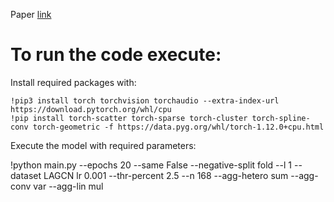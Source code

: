 Paper [link](https://reader.elsevier.com/reader/sd/pii/S2352914823000199?token=AF4200E63E4ADA7EE7FEA730115210DE8470852AD080E0EF4BA27F61A083CEA9642FC20D6901D1C0C7729C9EA9BFF366&originRegion=eu-west-1&originCreation=20230205115038)


# To run the code execute:
Install required packages with:
```
!pip3 install torch torchvision torchaudio --extra-index-url https://download.pytorch.org/whl/cpu
!pip install torch-scatter torch-sparse torch-cluster torch-spline-conv torch-geometric -f https://data.pyg.org/whl/torch-1.12.0+cpu.html
```

Execute the model with required parameters: 

!python main.py --epochs 20 --same False --negative-split fold  --l 1 --dataset LAGCN  lr 0.001 --thr-percent 2.5 --n 168  --agg-hetero sum --agg-conv var --agg-lin mul


